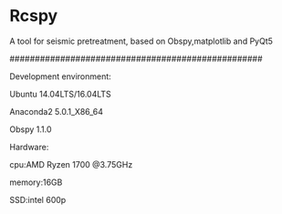# Rcspy
A tool for seismic pretreatment, based on Obspy,matplotlib and PyQt5

##################################################

Development environment:

Ubuntu 14.04LTS/16.04LTS

Anaconda2 5.0.1_X86_64

Obspy 1.1.0

Hardware:

cpu:AMD Ryzen 1700 @3.75GHz

memory:16GB

SSD:intel 600p
